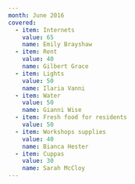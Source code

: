 ```yaml
---
month: June 2016
covered:
  - item: Internets
    value: 65
    name: Emily Brayshaw
  - item: Rent
    value: 40
    name: Gilbert Grace
  - item: Lights
    value: 50
    name: Ilaria Vanni
  - item: Water
    value: 50
    name: Gianni Wise
  - item: Fresh food for residents
    value: 50
  - item: Workshops supplies
    value: 40
    name: Bianca Hester
  - item: Cuppas
    value: 30
    name: Sarah McCloy
---
```

